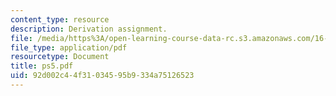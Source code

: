 ```yaml
---
content_type: resource
description: Derivation assignment.
file: /media/https%3A/open-learning-course-data-rc.s3.amazonaws.com/16-120-compressible-flow-spring-2003/92d002c44f31034595b9334a75126523_ps5.pdf
file_type: application/pdf
resourcetype: Document
title: ps5.pdf
uid: 92d002c4-4f31-0345-95b9-334a75126523
---
```

